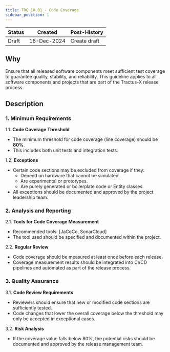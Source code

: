 ```yaml
---
title: TRG 10.01 - Code Coverage
sidebar_position: 1
---
```


| Status | Created     | Post-History  |
|--------|-------------|---------------|
| Draft  | 18-Dec-2024 | Create draft |

## Why

Ensure that all released software components meet sufficient test coverage to guarantee quality, stability, and reliability.
This guideline applies to all software components and projects that are part of the Tractus-X release process.
## Description

### 1. Minimum Requirements

1.1. **Code Coverage Threshold**

- The minimum threshold for code coverage (line coverage) should be **80%**.
- This includes both unit tests and integration tests.

1.2. **Exceptions**

- Certain code sections may be excluded from coverage if they:
  - Depend on hardware that cannot be simulated.
  - Are experimental or prototypes.
  - Are purely generated or boilerplate code or Entity classes.
- All exceptions should be documented and approved by the project leadership team.

### 2. Analysis and Reporting

2.1. **Tools for Code Coverage Measurement**

- Recommended tools: [JaCoCo, SonarCloud]
- The tool used should be specified and documented within the project.

2.2. **Regular Review**

- Code coverage should be measured at least once before each release.
- Coverage measurement results should  be integrated into CI/CD pipelines and automated as part of the release process.

### 3. Quality Assurance

3.1. **Code Review Requirements**

- Reviewers should ensure that new or modified code sections are sufficiently tested.
- Code changes that lower the overall coverage below the threshold may only be accepted in exceptional cases.

3.2. **Risk Analysis**

- If the coverage value falls below 80%, the potential risks should be documented and approved by the release management team.
